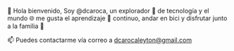 👋 Hola bienvenido, Soy @dcaroca, un explorador 👀 de tecnología y el mundo :globe_with_meridians: me gusta el aprendizaje 🌱 continuo, andar en bici  y disfrutar junto a la familia :see_no_evil: 

📫 Puedes contactarme vía correo a dcarocaleyton@gmail.com
<!---
dcaroca/dcaroca is a ✨ special ✨ repository because its `README.md` (this file) appears on your GitHub profile.
You can click the Preview link to take a look at your changes.
--->
